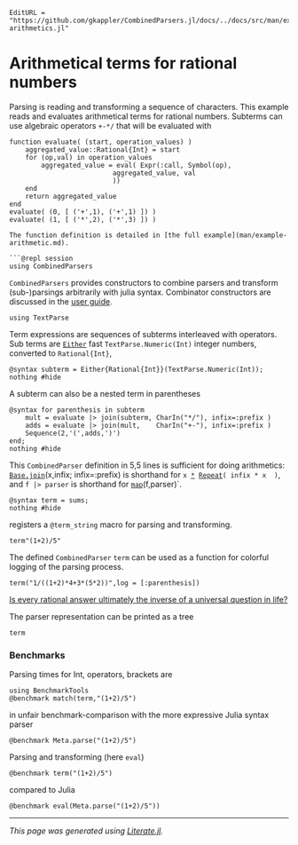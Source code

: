 ```@meta
EditURL = "https://github.com/gkappler/CombinedParsers.jl/docs/../docs/src/man/example-arithmetics.jl"
```

# Arithmetical terms for rational numbers
Parsing is reading and transforming a sequence of characters.
This example reads and evaluates arithmetical terms for rational numbers.
Subterms can use algebraic operators `+-*/` that will be evaluated with

```@repl session
function evaluate( (start, operation_values) )
    aggregated_value::Rational{Int} = start
    for (op,val) in operation_values
        aggregated_value = eval( Expr(:call, Symbol(op),
			              aggregated_value, val
			              ))
    end
    return aggregated_value
end
evaluate( (0, [ ('+',1), ('+',1) ]) )
evaluate( (1, [ ('*',2), ('*',3) ]) )
```

```
The function definition is detailed in [the full example](man/example-arithmetic.md).

```@repl session
using CombinedParsers
```

`CombinedParsers` provides constructors to combine parsers and transform (sub-)parsings arbitrarily with julia syntax.
Combinator constructors are discussed in the [user guide](man/user.md).

```@repl session
using TextParse
```

Term expressions are sequences of subterms interleaved with operators.
Sub terms are [`Either`](@ref) fast `TextParse.Numeric(Int)` integer numbers, converted to `Rational{Int}`,

```@repl session
@syntax subterm = Either{Rational{Int}}(TextParse.Numeric(Int));
nothing #hide
```

A subterm can also be a nested term in parentheses

```@repl session
@syntax for parenthesis in subterm
    mult = evaluate |> join(subterm, CharIn("*/"), infix=:prefix )
    adds = evaluate |> join(mult,    CharIn("+-"), infix=:prefix )
    Sequence(2,'(',adds,')')
end;
nothing #hide
```

This `CombinedParser` definition in 5,5 lines is sufficient for doing arithmetics:
[`Base.join`](@ref)(x,infix; infix=:prefix) is shorthand for `x `[`*`](@ref)` `[`Repeat`](@ref)`( infix * x  )`,
and `f |> parser` is shorthand for [`map`](@ref)(f,parser)`.

```@repl session
@syntax term = sums;
nothing #hide
```

registers a `@term_string` macro for parsing and transforming.

```@repl session
term"(1+2)/5"
```

The defined `CombinedParser` `term` can be used as a function for colorful logging of the parsing process.

```@repl session
term("1/((1+2)*4+3*(5*2))",log = [:parenthesis])
```

[Is every rational answer ultimately the inverse of a universal question in life?](https://en.wikipedia.org/wiki/Phrases_from_The_Hitchhiker%27s_Guide_to_the_Galaxy#Answer_to_the_Ultimate_Question_of_Life,_the_Universe,_and_Everything_(42))

The parser representation can be printed as a tree

```@repl session
term
```

### Benchmarks
Parsing times for Int, operators, brackets are

```@repl session
using BenchmarkTools
@benchmark match(term,"(1+2)/5")
```

in unfair benchmark-comparison with the more expressive Julia syntax parser

```@repl session
@benchmark Meta.parse("(1+2)/5")
```

Parsing and transforming (here `eval`)

```@repl session
@benchmark term("(1+2)/5")
```

compared to Julia

```@repl session
@benchmark eval(Meta.parse("(1+2)/5"))
```

---

*This page was generated using [Literate.jl](https://github.com/fredrikekre/Literate.jl).*

